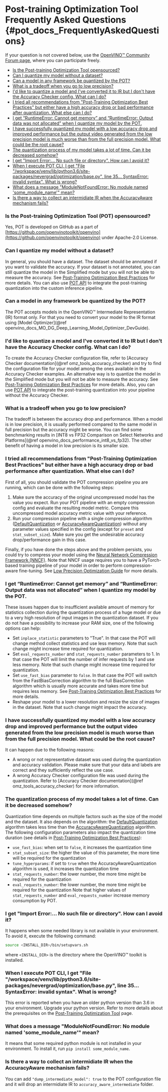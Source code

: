 # Post-training Optimization Tool Frequently Asked Questions {#pot_docs_FrequentlyAskedQuestions}

If your question is not covered below, use the [OpenVINO™ Community Forum page](https://community.intel.com/t5/Intel-Distribution-of-OpenVINO/bd-p/distribution-openvino-toolkit),
where you can participate freely.

- <a href="#opensourced">Is the Post-training Optimization Tool opensourced?</a>
- <a href="#dataset">Can I quantize my model without a dataset?</a>
- <a href="#framework">Can a model in any framework be quantized by the POT?</a>
- <a href="#tradeoff">What is a tradeoff when you go to low precision?</a>
- <a href="#noac">I'd like to quantize a model and I've converted it to IR but I don't have the Accuracy Checker config. What can I do?</a>
- <a href="#nncf">I tried all recommendations from "Post-Training Optimization Best Practices" but either have a high accuracy drop or bad performance after quantization.
What else can I do?</a>
- <a href="#memory">I get “RuntimeError: Cannot get memory” and “RuntimeError: Output data was not allocated” when I quantize my model by the POT.</a>
- <a href="#quality">I have successfully quantized my model with a low accuracy drop and improved performance but the output video generated from the low precision model is much worse than from the full precision model. What could be the root cause?</a>
- <a href="#longtime">The quantization process of my model takes a lot of time. Can it be decreased somehow?</a>
- <a href="#import">I get "Import Error:... No such file or directory". How can I avoid it?</a>
- <a href="#python">When I execute POT CLI, I get "File "/workspace/venv/lib/python3.6/site-packages/nevergrad/optimization/base.py", line 35... SyntaxError: invalid syntax". What is wrong?</a>
- <a href="#nomodule">What does a message "ModuleNotFoundError: No module named 'some\_module\_name'" mean?</a>
- <a href="#dump">Is there a way to collect an intermidiate IR when the AccuracyAware mechanism fails?</a>


### <a name="opensourced">Is the Post-training Optimization Tool (POT) opensourced?</a>

Yes, POT is developed on GitHub as a part of [https://github.com/openvinotoolkit/openvino](https://github.com/openvinotoolkit/openvino) under Apache-2.0 License.

### <a name="dataset">Can I quantize my model without a dataset?</a>

In general, you should have a dataset. The dataset should be annotated if you want to validate the accuracy.
If your dataset is not annotated, you can still quantize the model in the Simplified mode but you will not be able to measure the accuracy.
See [Post-Training Optimization Best Practices](BestPractices.md) for more details.
You can also use [POT API](../openvino/tools/pot/api/README.md) to integrate the post-training quantization into the custom inference pipeline.

### <a name="framework">Can a model in any framework be quantized by the POT?</a>

The POT accepts models in the OpenVINO&trade; Intermediate Representation (IR) format only. For that you need to convert your model to the IR format using
[Model Optimizer](@ref openvino_docs_MO_DG_Deep_Learning_Model_Optimizer_DevGuide).

### <a name="noac">I'd like to quantize a model and I've converted it to IR but I don't have the Accuracy Checker config. What can I do?</a>

To create the Accuracy Checker configuration file, refer to [Accuracy Checker documentation](@ref omz_tools_accuracy_checker) and
try to find the configuration file for your model among the ones available in the Accuracy Checker examples. An alternative way is to quantize the model
in the Simplified mode but you will not be able to measure the accuracy. See [Post-Training Optimization Best Practices](BestPractices.md) for more details.
Also, you can use [POT API](../openvino/tools/pot/api/README.md) to integrate the post-training quantization into your pipeline without the Accuracy Checker.

### <a name="tradeoff">What is a tradeoff when you go to low precision?</a>

The tradeoff is between the accuracy drop and performance. When a model is in low precision, it is usually performed
compared to the same model in full precision but the accuracy might be worse. You can find some benchmarking results in
[INT8 vs FP32 Comparison on Select Networks and Platforms](@ref openvino_docs_performance_int8_vs_fp32).
The other benefit of having a model in low precision is its smaller size.

### <a name="nncf">I tried all recommendations from "Post-Training Optimization Best Practices" but either have a high accuracy drop or bad performance after quantization. What else can I do?</a>

First of all, you should validate the POT compression pipeline you are running, which can be done with the following steps:
1.	Make sure the accuracy of the original uncompressed model has the value you expect. Run your POT pipeline with an empty compression config and evaluate the resulting model metric. Compare this uncompressed model accuracy metric value with your reference.
2.	Run your compression pipeline with a single compression algorithm ([DefaultQuantization](../openvino/tools/pot/algorithms/quantization/default/README.md) or [AccuracyAwareQuantization](../openvino/tools/pot/algorithms/quantization/accuracy_aware/README.md)) without any parameter values specified in the config (except for `preset` and `stat_subset_size`). Make sure you get the undesirable accuracy drop/performance gain in this case.

Finally, if you have done the steps above and the problem persists, you could try to compress your model using the [Neural Network Compression Framework (NNCF)](https://github.com/openvinotoolkit/nncf_pytorch).
Note that NNCF usage requires you to have a PyTorch-based training pipeline of your model in order to perform compression-aware fine-tuning. See [Low Precision Optimization Guide](LowPrecisionOptimizationGuide.md) for more details.

### <a name="memory">I get “RuntimeError: Cannot get memory” and “RuntimeError: Output data was not allocated” when I quantize my model by the POT.</a>

These issues happen due to insufficient available amount of memory for statistics collection during the quantization process of a huge model or
due to a very high resolution of input images in the quantization dataset. If you do not have a possibility to increase your RAM size, one of the following options can help:
- Set `inplace_statistic` parameters to "True". In that case the POT will change method collect statistics and use less memory. Note that such change might increase time required for quantization.
- Set `eval_requests_number` and `stat_requests_number` parameters to 1. In that case the POT will limit the number of infer requests by 1 and use less memory.
Note that such change might increase time required for quantization.
- Set `use_fast_bias` parameter to `false`. In that case the POT will switch from the FastBiasCorrection algorithm to the full BiasCorrection algorithm
which is usually more accurate and takes more time but requires less memory. See [Post-Training Optimization Best Practices](BestPractices.md) for more details.
- Reshape your model to a lower resolution and resize the size of images in the dataset. Note that such change might impact the accuracy.

### <a name="quality">I have successfully quantized my model with a low accuracy drop and improved performance but the output video generated from the low precision model is much worse than from the full precision model. What could be the root cause?</a>

It can happen due to the following reasons:
- A wrong or not representative dataset was used during the quantization and accuracy validation. Please make sure that your data and labels are correct and they sufficiently reflect the use case.
- A wrong Accuracy Checker configuration file was used during the quantization. Refer to [Accuracy Checker documentation](@ref omz_tools_accuracy_checker) for more information.

### <a name="longtime">The quantization process of my model takes a lot of time. Can it be decreased somehow?</a>

Quantization time depends on multiple factors such as the size of the model and the dataset. It also depends on the algorithm:
the [DefaultQuantization](../openvino/tools/pot/algorithms/quantization/default/README.md) algorithm takes less time than the [AccuracyAwareQuantization](../openvino/tools/pot/algorithms/quantization/accuracy_aware/README.md) algorithm.
The following configuration parameters also impact the quantization time duration
(see details in [Post-Training Optimization Best Practices](BestPractices.md)):
- `use_fast_bias`: when set to `false`, it increases the quantization time
- `stat_subset_size`: the higher the value of this parameter, the more time will be required for the quantization
- `tune_hyperparams`: if set to `true` when the AccuracyAwareQuantization algorithm is used, it increases the quantization time
- `stat_requests_number`: the lower number, the more time might be required for the quantization
- `eval_requests_number`: the lower number, the more time might be required for the quantization
Note that higher values of `stat_requests_number` and `eval_requests_number` increase memory consumption by POT.

### <a name="import">I get "Import Error:... No such file or directory". How can I avoid it?</a>

It happens when some needed library is not available in your environment. To avoid it, execute the following command:
```sh
source <INSTALL_DIR>/bin/setupvars.sh
```
where `<INSTALL_DIR>` is the directory where the OpenVINO&trade; toolkit is installed.

### <a name="python">When I execute POT CLI, I get "File "/workspace/venv/lib/python3.6/site-packages/nevergrad/optimization/base.py", line 35... SyntaxError: invalid syntax". What is wrong?</a>

This error is reported when you have an older python version than 3.6 in your environment. Upgrade your python version. Refer to more details about the prerequisites
on the [Post-Training Optimization Tool](../README.md) page.

### <a name="nomodule">What does a message "ModuleNotFoundError: No module named 'some\_module\_name'" mean?</a>

It means that some required python module is not installed in your environment. To install it, run `pip install some_module_name`.

### <a name="dump">Is there a way to collect an intermidiate IR when the AccuracyAware mechanism fails?</a>

You can add `"dump_intermediate_model": true` to the POT configuration file and it will drop an intermidiate IR to `accuracy_aware_intermediate` folder. 
